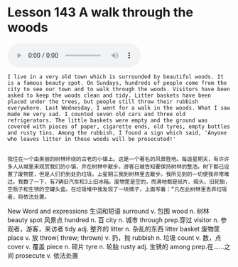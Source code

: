 # Lesson 143 A walk through the woods
<audio id="audio" controls="" loop="loop">
    <source id="mp3" src="https://online1.tingclass.net/lesson/shi0529/0000/16/143.mp3">
</audio>

```
I live in a very old town which is surrounded by beautiful woods. It is a famous beauty spot. On Sundays, hundreds of people come from the city to see our town and to walk through the woods. Visitors have been asked to keep the woods clean and tidy. Litter baskets have been placed under the trees, but people still throw their rubbish everywhere. Last Wednesday, I went for a walk in the woods. What I saw made me very sad. I counted seven old cars and three old refrigerators. The little baskets were empty and the ground was covered with pieces of paper, cigarette ends, old tyres, empty bottles and rusty tins. Among the rubbish, I found a sign which said, 'Anyone who leaves litter in these woods will be prosecuted!'


我住在一个由美丽的树林环绕的古老的小镇上。这是一个著名的风景胜地。每适星期天，有许许多人从城里来观赏我们的小镇，并在树林中散步。游客已被告知要保持树林的整洁。树下都已设置了废物筐，但是人们仍到处扔垃圾。上星期三我到树林里去散步。我所见到的一切使我非常难过。我数了一下，有7辆旧汽车和3上旧冰箱。废物筐是空的，而满地都是纸片、烟头、旧轮胎，空瓶子和生锈的空罐头盒。在垃圾堆中我发现了一块牌子，上面写着：“凡在此树林里丢弃垃圾者，将依法处置。
```


New Word and expressions 生词和短语
surround
v. 包围
wood
n. 树林
beauty spot
风景点
hundred
n. 百
city
n. 城市
through
prep.穿过
visitor
n. 参观者，游客，来访者
tidy
adj. 整齐的
litter
n. 杂乱的东西
litter basket
废物筐
place
v. 放
throw( threw; thrown)
v. 扔，抛
rubbish
n. 垃圾
count
v. 数，点
cover
v. 覆盖
piece
n. 碎片
tyre
n. 轮胎
rusty
adj. 生锈的
among
prep.在……之间
prosecute
v. 依法处置
